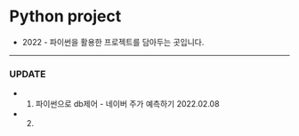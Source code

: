 # Python project 
- 2022 - 파이썬을 활용한 프로젝트를 담아두는 곳입니다. 
----------------------------------
### UPDATE 
- 1. 파이썬으로 db제어 - 네이버 주가 예측하기 2022.02.08
- 2. 